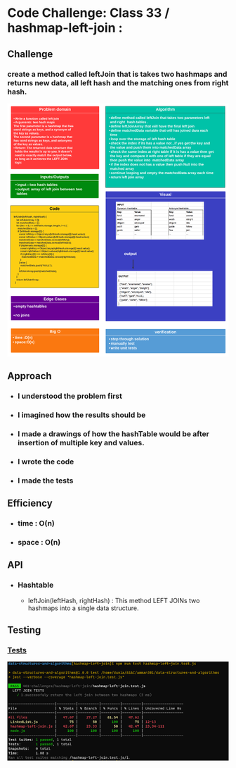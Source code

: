 # Code Challenge: Class 33 / hashmap-left-join :

## Challenge

### create a method called leftJoin that is takes two hashmaps and returns new data, all left hash and the matching ones from right hash.

![img](challenge33-whiteboard.png)

## Approach

- ### I understood the problem first
- ### I imagined how the results should be
- ### I made a drawings of how the hashTable would be after insertion of multiple key and values.
- ### I wrote the code
- ### I made the tests

## Efficiency

- ### time : O(n)
- ### space : O(n)

## API

- ### Hashtable

  - leftJoin(leftHash, rightHash) : This method LEFT JOINs two hashmaps into a single data structure.

## Testing

### [Tests](hashmap-left-join.test.js)

![img](challenge33-tests.png)
